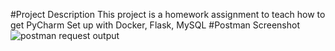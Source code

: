 #Project Description
This project is a homework assignment to teach how to get PyCharm Set up with Docker, Flask, MySQL
#Postman Screenshot
![postman request output](screenshots/postman.png)